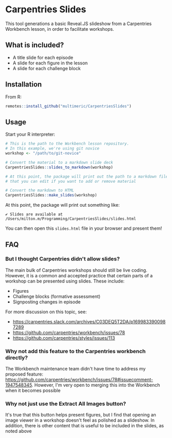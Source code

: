 # Carpentries Slides

This tool generations a basic Reveal.JS slideshow from a Carpentries Workbench lesson, in order to facilitate workshops.

## What is included?

* A title slide for each episode
* A slide for each figure in the lesson
* A slide for each challenge block

## Installation

From R:
```R
remotes::install_github("multimeric/CarpentriesSlides")
```

## Usage

Start your R interpreter:
```R
# This is the path to the Workbench lesson repository.
# In this example, we're using git novice
workshop <- "/path/to/git-novice"

# Convert the material to a markdown slide deck
CarpentriesSlides::slides_to_markdown(workshop)

# At this point, the package will print out the path to a markdown file within the repo
# that you can edit if you want to add or remove material

# Convert the markdown to HTML
CarpentriesSlides::make_slides(workshop)
```

At this point, the package will print out something like:
```
✔ Slides are available at /Users/milton.m/Programming/CarpentriesSlides/slides.html
```

You can then open this `slides.html` file in your browser and present them!

## FAQ
### But I thought Carpentries didn't allow slides?

The main bulk of Carpentries workshops should still be live coding.
However, it is a common and accepted practice that certain parts of a workshop can be presented using slides.
These include:

* Figures
* Challenge blocks (formative assessment)
* Signposting changes in episode

For more discussion on this topic, see:

* https://carpentries.slack.com/archives/C03DEQ5T2DA/p1699833900987289
* https://github.com/carpentries/workbench/issues/78
* https://github.com/carpentries/styles/issues/113

### Why not add this feature to the Carpentries workbench directly?

The Workbench maintenance team didn't have time to address my proposed feature: https://github.com/carpentries/workbench/issues/78#issuecomment-1947548345.
However, I'm very open to merging this into the Workbench when it becomes possible

### Why not just use the Extract All Images button?

It's true that this button helps present figures, but I find that opening an image viewer in a workshop doesn't feel as polished as a slideshow.
In addition, there is other content that is useful to be included in the slides, as noted above
